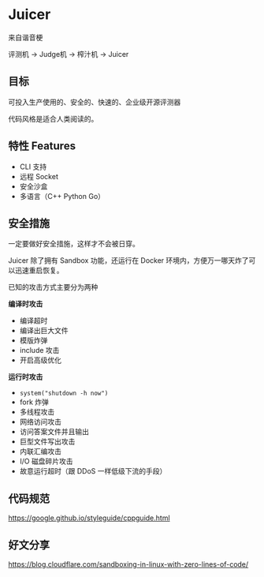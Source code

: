 # Juicer

来自谐音梗

评测机 -> Judge机 -> 榨汁机 -> Juicer

## 目标

可投入生产使用的、安全的、快速的、企业级开源评测器

代码风格是适合人类阅读的。

## 特性 Features

- CLI 支持
- 远程 Socket
- 安全沙盒
- 多语言（C++ Python Go）

## 安全措施

一定要做好安全措施，这样才不会被日穿。

Juicer 除了拥有 Sandbox 功能，还运行在 Docker 环境内，方便万一哪天炸了可以迅速重启恢复。

已知的攻击方式主要分为两种

**编译时攻击**

- 编译超时
- 编译出巨大文件
- 模版炸弹
- include 攻击
- 开启高级优化

**运行时攻击**

- `system("shutdown -h now")`
- fork 炸弹
- 多线程攻击
- 网络访问攻击
- 访问答案文件并且输出
- 巨型文件写出攻击
- 内联汇编攻击
- I/O 磁盘碎片攻击
- 故意运行超时（跟 DDoS 一样低级下流的手段）

## 代码规范
https://google.github.io/styleguide/cppguide.html

## 好文分享

https://blog.cloudflare.com/sandboxing-in-linux-with-zero-lines-of-code/
